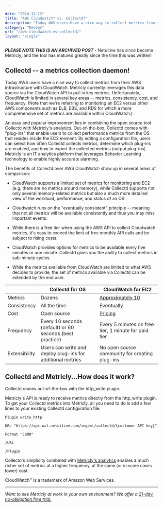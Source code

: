 ```yaml
---

date: "2014-11-13"
title: "AWS Cloudwatch™ vs. Collectd?"
description: "Today AWS users have a nice way to collect metrics from their infrastructure - but is Collectd better than CloudWatch™ for collecting AWS metrics?"
category: "DevOps"
url: "/aws-cloudwatch-vs-collectd/"
layout: "single"
---
```

***PLEASE NOTE THIS IS AN ARCHIVED POST*** - Netuitive has since become Metricly, and the tool has matured greatly since the time this was written!

Collectd -- a metrics collection daemon!
---------------------------------------

Today AWS users have a nice way to collect metrics from their AWS infrastructure with CloudWatch.  Metricly currently leverages this data source via the CloudWatch API to pull in key metrics.  Unfortunately, CloudWatch is limited in several key areas -- metrics, consistency, cost, and frequency. (Note that we're referring to monitoring an EC2 versus other AWS components such as ELB, EBS, and RDS for which a more comprehensive set of metrics are available within CloudWatch.)

An easy and popular improvement lies in combining the open source tool Collectd with Metricly's analytics. Out-of-the-box, Collectd comes with "plug-ins" that enable users to collect performance metrics from the OS that resides inside the EC2 element. By editing a configuration file, users can select how often Collectd collects metrics, determine which plug-ins are enabled, and how to export the collected metrics (output plug-ins). Metricly is an IT analytics platform that leverages Behavior Learning technology to enable highly accurate alarming.

The benefits of Collectd over AWS CloudWatch show up in several areas of comparison:

-   CloudWatch supports a limited set of metrics for monitoring and EC2 (e.g. there are no metrics around memory), while Collectd supports not only several memory-related metrics but also a much more detailed view of the workload, performance, and status of an OS.

-   Cloudwatch runs on the "eventually consistent" principle -- meaning that not all metrics will be available consistently and thus you may miss important events.

-   While there is a free tier when using the AWS API to collect Cloudwatch metrics, it's easy to exceed the limit of free monthly API calls and be subject to rising costs.

-   CloudWatch provides options for metrics to be available every five minutes or one minute. Collectd gives you the ability to collect metrics in sub-minute cycles.

-   While the metrics available from CloudWatch are limited to what AWS decides to provide, the set of metrics available via Collectd can be extended by the end user.

|  | **Collectd for OS** | **CloudWatch for EC2** |
| --- | --- | --- |
| Metrics | Dozens | [Approximately 10](http://docs.aws.amazon.com/AmazonCloudWatch/latest/monitoring/ec2-metricscollected.html) |
| Consistency | All the time | Eventually |
| Cost | Open source | [Pricing](https://aws.amazon.com/cloudwatch/pricing/) |
| Frequency | Every 10 seconds (default) or 60 seconds (best practice) | Every 5 minutes on free tier, 1 minute for paid tier |
| Extensibility | Users can write and deploy plug-ins for additional metrics | No open source community for creating plug-ins |

Collectd and Metricly...How does it work?
----------------------------------------

Collectd comes out-of-the-box with the http_write plugin.

Metricly's API is ready to receive metrics directly from the http_write plugin. To get your Collectd metrics into Metricly, all you need to do is add a few lines to your existing Collectd configuration file.

    Plugin write_http

    URL "https://api.uat.netuitive.com/ingest/collectd/{customer API key}"

    Format "JSON"

    /URL

    /Plugin

Collectd's simplicity combined with [Metricly's analytics](/) enables a much richer set of metrics at a higher frequency, at the same (or in some cases lower) cost.

CloudWatch™ is a trademark of Amazon Web Services.

* * * * *
*Want to see Metricly at work in your own environment? We offer a [21-day, no-obligation free trial.](/signup)*
